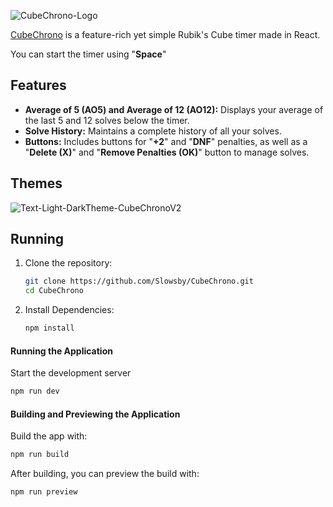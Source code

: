 ![CubeChrono-Logo](https://github.com/user-attachments/assets/bb44960b-f3e6-4871-8338-61ceaa1a0543)

[CubeChrono](https://slowsby.github.io/CubeChrono/) is a feature-rich yet simple Rubik's Cube timer made in React.

You can start the timer using "**Space**"

## Features

- **Average of 5 (AO5) and Average of 12 (AO12):** Displays your average of the last 5 and 12 solves below the timer.
- **Solve History:** Maintains a complete history of all your solves.
- **Buttons:** Includes buttons for "**+2**" and "**DNF**" penalties, as well as a "**Delete (X)**" and "**Remove Penalties (OK)**" button to manage solves.

## Themes

![Text-Light-DarkTheme-CubeChronoV2](https://github.com/user-attachments/assets/7b1a2d39-e27d-4cff-9280-6207683c1935)


## Running

1. Clone the repository:

   ```bash
   git clone https://github.com/Slowsby/CubeChrono.git
   cd CubeChrono
   ```

2. Install Dependencies:
   ```bash
   npm install
   ```

#### Running the Application

Start the development server

```bash
npm run dev
```

#### Building and Previewing the Application

Build the app with:

```bash
npm run build
```

After building, you can preview the build with:

```bash
npm run preview
```
